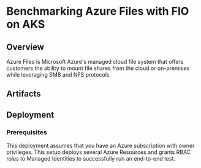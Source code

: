 # Benchmarking Azure Files with FIO on AKS

## Overview

Azure Files is Microsoft Azure's managed  cloud file system that offers customers the ability to mount file shares from the cloud or on-premises while leveraging SMB and NFS protocols.

## Artifacts

## Deployment

### Prerequisites

This deployment assumes that you have an Azure subscription with owner privileges. This setup deploys several Azure Resources and grants RBAC roles to Managed Identities to successfully run an end-to-end test.

